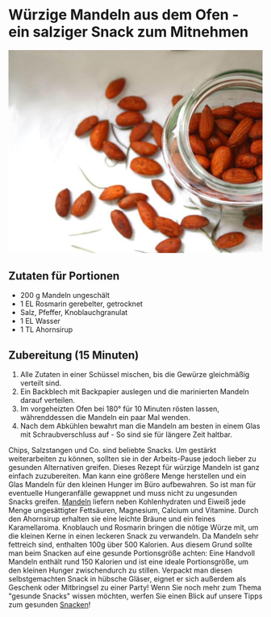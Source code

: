 # Würzige Mandeln aus dem Ofen - ein salziger Snack zum Mitnehmen

![](../_bilder/2022-11-15-20-09-23-5f76e87371373_wuerzige-mandeln-zum-snacken.jpg)

## Zutaten für  Portionen

- 200 g Mandeln ungeschält
- 1 EL Rosmarin gerebelter, getrocknet
- Salz, Pfeffer, Knoblauchgranulat
- 1 EL Wasser
- 1 TL Ahornsirup

## Zubereitung (15 Minuten)

1. Alle Zutaten in einer Schüssel mischen, bis die Gewürze gleichmäßig verteilt sind.
2. Ein Backblech mit Backpapier auslegen und die marinierten Mandeln darauf verteilen.
3. Im vorgeheizten Ofen bei 180° für 10 Minuten rösten 
   lassen, währenddessen die Mandeln ein paar Mal wenden.
4. Nach dem Abkühlen bewahrt man die Mandeln am besten 
   in einem Glas mit Schraubverschluss auf - So sind sie für längere Zeit 
   haltbar.

Chips, Salzstangen und Co. sind beliebte Snacks. Um gestärkt 
weiterarbeiten zu können, sollten sie in der Arbeits-Pause jedoch lieber
 zu gesunden Alternativen greifen.
Dieses Rezept für würzige Mandeln ist ganz einfach zuzubereiten. Man 
kann eine größere Menge herstellen und ein Glas Mandeln für den kleinen 
Hunger im Büro aufbewahren. So ist man für eventuelle Hungeranfälle 
gewappnet und muss nicht zu ungesunden Snacks greifen. [Mandeln](https://www.issgesund.de/a/nuesse-nussarten-nusssorten#mandeln "Mandeln") liefern neben Kohlenhydraten und Eiweiß jede Menge ungesättigter 
Fettsäuren, Magnesium, Calcium und Vitamine.
Durch den Ahornsirup erhalten sie eine leichte Bräune und ein feines 
Karamellaroma. Knoblauch und Rosmarin bringen die nötige Würze mit, um 
die kleinen Kerne in einen leckeren Snack zu verwandeln.
Da Mandeln sehr fettreich sind, enthalten 100g über 500 Kalorien. Aus 
diesem Grund sollte man beim Snacken auf eine gesunde Portionsgröße 
achten: Eine Handvoll Mandeln enthält rund 150 Kalorien und ist eine 
ideale Portionsgröße, um den kleinen Hunger zwischendurch zu stillen.
Verpackt man diesen selbstgemachten Snack in hübsche Gläser, eignet er 
sich außerdem als Geschenk oder Mitbringsel zu einer Party!
Wenn Sie noch mehr zum Thema "gesunde Snacks" wissen möchten, werfen Sie
 einen Blick auf unsere Tipps zum gesunden [Snacken](https://www.issgesund.de/t/snacks "Snacken")!
